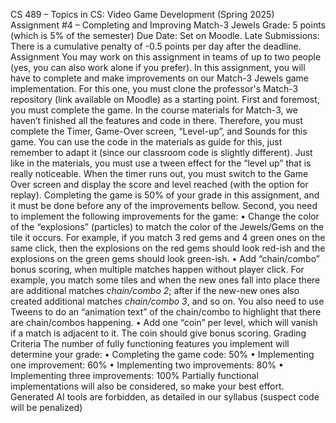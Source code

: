 CS 489 – Topics in CS: Video Game Development (Spring 2025)
Assignment #4 – Completing and Improving Match-3 Jewels
Grade: 5 points (which is 5% of the semester)
Due Date: Set on Moodle.
Late Submissions: There is a cumulative penalty of -0.5 points per day after the deadline.
Assignment
You may work on this assignment in teams of up to two people (yes, you can also work
alone if you prefer). In this assignment, you will have to complete and make improvements on
our Match-3 Jewels game implementation. For this one, you must clone the professor's Match-3
repository (link available on Moodle) as a starting point.
First and foremost, you must complete the game. In the course materials for Match-3, we
haven’t finished all the features and code in there. Therefore, you must complete the Timer,
Game-Over screen, “Level-up”, and Sounds for this game. You can use the code in the materials
as guide for this, just remember to adapt it (since our classroom code is slightly different). Just
like in the materials, you must use a tween effect for the “level up” that is really noticeable. When
the timer runs out, you must switch to the Game Over screen and display the score and level
reached (with the option for replay). Completing the game is 50% of your grade in this
assignment, and it must be done before any of the improvements bellow.
Second, you need to implement the following improvements for the game:
• Change the color of the “explosions” (particles) to match the color of the Jewels/Gems on
the tile it occurs. For example, if you match 3 red gems and 4 green ones on the same
click, then the explosions on the red gems should look red-ish and the explosions on the
green gems should look green-ish.
• Add “chain/combo” bonus scoring, when multiple matches happen without player click.
For example, you match some tiles and when the new ones fall into place there are
additional matches *chain/combo 2*; after if the new-new ones also created additional
matches *chain/combo 3*, and so on. You also need to use Tweens to do an “animation
text” of the chain/combo to highlight that there are chain/combos happening.
• Add one “coin” per level, which will vanish if a match is adjacent to it. The coin should
give bonus scoring.
Grading Criteria
The number of fully functioning features you implement will determine your grade:
• Completing the game code: 50%
• Implementing one improvement: 60%
• Implementing two improvements: 80%
• Implementing three improvements: 100%
Partially functional implementations will also be considered, so make your best effort.
Generated AI tools are forbidden, as detailed in our syllabus (suspect code will be penalized)

